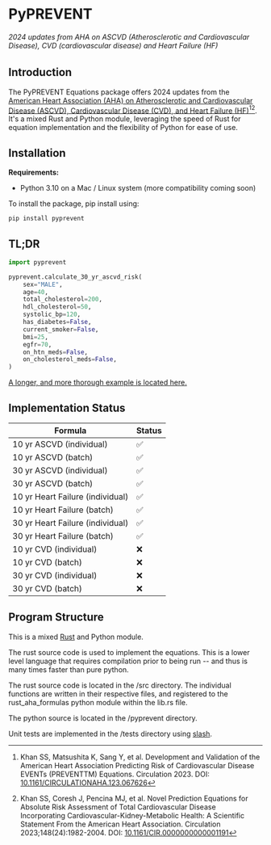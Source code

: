 # PyPREVENT

###### 2024 updates from AHA on ASCVD (Atherosclerotic and Cardiovascular Disease), CVD (cardiovascular disease) and Heart Failure (HF)


## Introduction
The PyPREVENT Equations package offers 2024 updates from the [American Heart Association (AHA) on Atherosclerotic and
Cardiovascular Disease (ASCVD), Cardiovascular Disease (CVD), and Heart Failure
(HF)](https://professional.heart.org/en/guidelines-and-statements/prevent-calculator)[^1][^2]. It's a mixed Rust and Python
module, leveraging the speed of Rust for equation implementation and the flexibility of Python for ease of use.

## Installation
**Requirements:**
- Python 3.10 on a Mac / Linux system (more compatibility coming soon)


To install the package, pip install using:
```bash
pip install pyprevent
```

## TL;DR

```python
import pyprevent

pyprevent.calculate_30_yr_ascvd_risk(
    sex="MALE",
    age=40,
    total_cholesterol=200,
    hdl_cholesterol=50,
    systolic_bp=120,
    has_diabetes=False,
    current_smoker=False,
    bmi=25,
    egfr=70,
    on_htn_meds=False,
    on_cholesterol_meds=False,
)
```

[A longer, and more thorough example is located here.](example_notebooks/Example%20Notebook.ipynb)

## Implementation Status

| Formula                          | Status             |
|----------------------------------|--------------------|
| 10 yr ASCVD (individual)         | :white_check_mark: |
| 10 yr ASCVD (batch)              | :white_check_mark: |
| 30 yr ASCVD (individual)         | :white_check_mark: |
| 30 yr ASCVD (batch)              | :white_check_mark: |
| 10 yr Heart Failure (individual) | :white_check_mark: |
| 10 yr Heart Failure (batch)      | :white_check_mark: |
| 30 yr Heart Failure (individual) | :white_check_mark: |
| 30 yr Heart Failure (batch)      | :white_check_mark: |
| 10 yr CVD (individual)           | :x:                |
| 10 yr CVD (batch)                | :x:                |
| 30 yr CVD (individual)           | :x:                |
| 30 yr CVD (batch)                | :x:                |


## Program Structure

This is a mixed [Rust](https://www.rust-lang.org/) and Python module.

The rust source code is used to implement the equations. This is a lower level language that requires compilation prior to being run -- and thus is many times faster than pure python.

The rust source code is located in the /src directory.
The individual functions are written in their respective files, and registered to the rust_aha_formulas python module within the lib.rs file.

The python source is located in the /pyprevent directory.

Unit tests are implemented in the /tests directory using [slash](https://getslash.github.io/slash/).


[^1]: Khan SS, Matsushita K, Sang Y, et al. Development and Validation of the American Heart Association Predicting Risk of Cardiovascular Disease EVENTs (PREVENTTM) Equations. Circulation 2023. DOI: [10.1161/CIRCULATIONAHA.123.067626](https://www.ahajournals.org/doi/10.1161/CIRCULATIONAHA.123.067626)
[^2]: Khan SS, Coresh J, Pencina MJ, et al. Novel Prediction Equations for Absolute Risk Assessment of Total Cardiovascular Disease Incorporating Cardiovascular-Kidney-Metabolic Health: A Scientific Statement From the American Heart Association. Circulation 2023;148(24):1982-2004. DOI: [10.1161/CIR.0000000000001191](https://www.ahajournals.org/doi/10.1161/CIR.0000000000001191)

